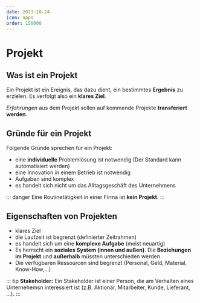 ```yaml
---
date: 2023-10-24
icon: apps
order: 150000
---
```


# Projekt

## Was ist ein Projekt

Ein Projekt ist ein Ereignis, das dazu dient, ein bestimmtes **Ergebnis** zu erzielen. Es verfolgt also ein **klares Ziel**.

_Erfahrungen_ aus dem Projekt sollen auf kommende Projekte **transferiert werden**.

## Gründe für ein Projekt

Folgende Gründe sprechen für ein Projekt:

- eine **individuelle** Problemlösung ist notwendig (Der Standard kann automatisiert werden)
- eine Innovation in einem Betrieb ist notwendig
- Aufgaben sind komplex
- es handelt sich nicht um das Alltagsgeschäft des Unternehmens

::: danger
Eine Routinetätigkeit in einer Firma ist **kein Projekt**.
:::

## Eigenschaften von Projekten

- klares Ziel
- die Laufzeit ist begrenzt (definierter Zeitrahmen)
- es handelt sich um eine **komplexe Aufgabe** (meist neuartig)
- Es herrscht ein **soziales System (innen und außen)**. Die **Beziehungen im Projekt** und **außerhalb** müssten unterschieden werden
- Die verfügbaren Ressourcen sind begrenzt (Personal, Geld, Material, Know-How,...)

::: tip
**Stakeholder:** Ein Stakeholder ist einer Person, die am Verhalten eines Unternehemsn interessiert ist (z.B. Aktionär, Mitarbeiter, Kunde, Lieferant, ...).
:::
